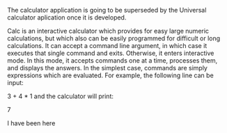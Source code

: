 The calculator application is going to be superseded by the Universal calculator aplication once it is developed.



Calc is an interactive calculator which provides for easy large numeric calculations, but which also can be easily programmed for difficult or long calculations. It can accept a command line argument, in which case it executes that single command and exits. Otherwise, it enters interactive mode. In this mode, it accepts commands one at a time, processes them, and displays the answers. In the simplest case, commands are simply expressions which are evaluated. For example, the following line can be input:

3 + 4 * 1
and the calculator will print:

7

I have been here
